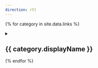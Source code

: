 ```yaml
---
direction: rtl
---
```


{% for category in site.data.links %}
<details class="links-section" id="initiatives">
<summary class="links-section-title">
<h2>{{ category.displayName }}</h2>
<div class="open-caret"></div>
</summary>
<div class="links-section-content">
<ul class="links-section-list">

{% for subcategory in category.subCategories %}
{% if subcategory.displayName != "" %}
<h3 class="links-section-subcategory">{{ subcategory.displayName }}</h3>
{% endif %}
{% assign numLinks = subcategory.links | size %}
{% if numLinks == 0 %}
<p>בקרוב</p>
{% endif %}
{% for link in subcategory.links %}
<li class="links-section-item">
{% if link.shortDescription == "" %}
<a href="{{ link.url }}" target="_blank" id="{{ link.name }}">{{ link.displayName }}</a>
{% elsif link.shortDescription != "" %}
<a href="{{ link.url }}" target="_blank" id="{{ link.name }}">{{ link.displayName }}<br /><span class="links-section-item-short-description">{{ link.shortDescription }}</span></a>
{% endif %}
{% if link.description != "" %}
<p>{{ link.description }}</p>
{% endif %}
</li>
{% endfor %}

{% endfor %}
</ul>
</div>
</details>
{% endfor %}
